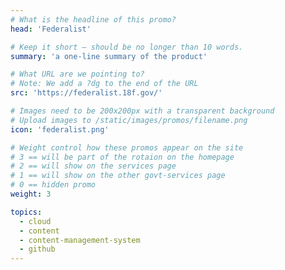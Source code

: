```yaml
---
# What is the headline of this promo?
head: 'Federalist'

# Keep it short — should be no longer than 10 words.
summary: 'a one-line summary of the product'

# What URL are we pointing to?
# Note: We add a ?dg to the end of the URL
src: 'https://federalist.18f.gov/'

# Images need to be 200x200px with a transparent background
# Upload images to /static/images/promos/filename.png
icon: 'federalist.png'

# Weight control how these promos appear on the site
# 3 == will be part of the rotaion on the homepage
# 2 == will show on the services page
# 1 == will show on the other govt-services page
# 0 == hidden promo
weight: 3

topics:
  - cloud
  - content
  - content-management-system
  - github
---
```

